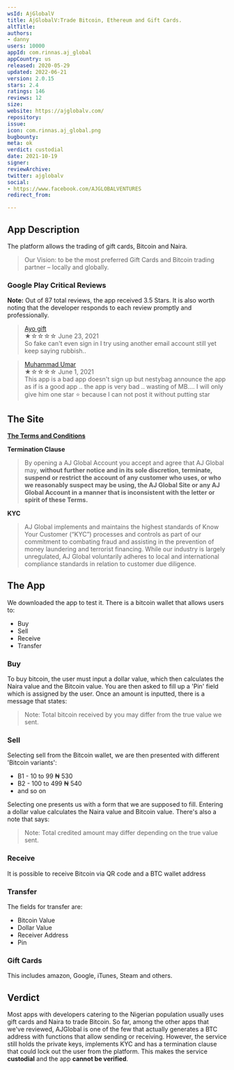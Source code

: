 ```yaml
---
wsId: AjGlobalV
title: AjGlobalV:Trade Bitcoin, Ethereum and Gift Cards.
altTitle: 
authors:
- danny
users: 10000
appId: com.rinnas.aj_global
appCountry: us
released: 2020-05-29
updated: 2022-06-21
version: 2.0.15
stars: 2.4
ratings: 146
reviews: 12
size: 
website: https://ajglobalv.com/
repository: 
issue: 
icon: com.rinnas.aj_global.png
bugbounty: 
meta: ok
verdict: custodial
date: 2021-10-19
signer: 
reviewArchive: 
twitter: ajglobalv
social:
- https://www.facebook.com/AJGLOBALVENTURES
redirect_from: 

---
```


## App Description

The platform allows the trading of gift cards, Bitcoin and Naira. 

> Our Vision: to be the most preferred Gift Cards and Bitcoin trading partner – locally and globally.

### Google Play Critical Reviews

**Note:** Out of 87 total reviews, the app received 3.5 Stars. It is also worth noting that the developer responds to each review promptly and professionally.

> [Ayo gift](https://play.google.com/store/apps/details?id=com.rinnas.aj_global&reviewId=gp%3AAOqpTOFvBWKl7ivQBAq3HWYgDAVwbODseplD81TpoxutX3aaLkq9JQKZKo4edjJbBFlvzU5OxlUVcC4TOizWbYs)<br>
  ★☆☆☆☆ June 23, 2021 <br>
       So fake can't even sign in I try using another email account still yet keep saying rubbish..

> [Muhammad Umar](https://play.google.com/store/apps/details?id=com.rinnas.aj_global&reviewId=gp%3AAOqpTOGVlUm8Uyk7RIpTWe8JrWJ4BE8fEu_hsXf4x37fByne0sONHzfN6W1bP0nt98k2ORNHaQkhnrDJGlnec5E)<br>
  ★☆☆☆☆ June 1, 2021 <br>
       This app is a bad app doesn't sign up but nestybag announce the app as if is a good app .. the app is very bad .. wasting of MB.... I will only give him one star ⭐ because I can not post it without putting star 
       
## The Site

[**The Terms and Conditions**](https://ajglobalv.com/client/terms)

**Termination Clause**

> By opening a AJ Global Account you accept and agree that AJ Global may, **without further notice and in its sole discretion, terminate, suspend or restrict the account of any customer who uses, or who we reasonably suspect may be using, the AJ Global Site or any AJ Global Account in a manner that is inconsistent with the letter or spirit of these Terms.**

**KYC**

> AJ Global implements and maintains the highest standards of Know Your Customer (“KYC”) processes and controls as part of our commitment to combating fraud and assisting in the prevention of money laundering and terrorist financing. While our industry is largely unregulated, AJ Global voluntarily adheres to local and international compliance standards in relation to customer due diligence.

## The App

We downloaded the app to test it. There is a bitcoin wallet that allows users to:

- Buy
- Sell
- Receive
- Transfer

### Buy

To buy bitcoin, the user must input a dollar value, which then calculates the Naira value and the Bitcoin value. You are then asked to fill up a 'Pin' field which is assigned by the user. Once an amount is inputted, there is a message that states:

> Note: Total bitcoin received by you may differ from the true value we sent.

### Sell

Selecting sell from the Bitcoin wallet, we are then presented with different 'Bitcoin variants':

- B1 - 10 to 99 ₦ 530
- B2 - 100 to 499 ₦ 540
- and so on

Selecting one presents us with a form that we are supposed to fill. Entering a dollar value calculates the Naira value and Bitcoin value. There's also a note that says:

> Note: Total credited amount may differ depending on the true value sent.

### Receive

It is possible to receive Bitcoin via QR code and a BTC wallet address

### Transfer

The fields for transfer are:

- Bitcoin Value
- Dollar Value
- Receiver Address
- Pin

### Gift Cards

This includes amazon, Google, iTunes, Steam and others.

## Verdict

Most apps with developers catering to the Nigerian population usually uses gift cards and Naira to trade Bitcoin. So far, among the other apps that we've reviewed, AJGlobal is one of the few that actually generates a BTC address with functions that allow sending or receiving. However, the service still holds the private keys, implements KYC and has a termination clause that could lock out the user from the platform. This makes the service **custodial** and the app **cannot be verified**.
